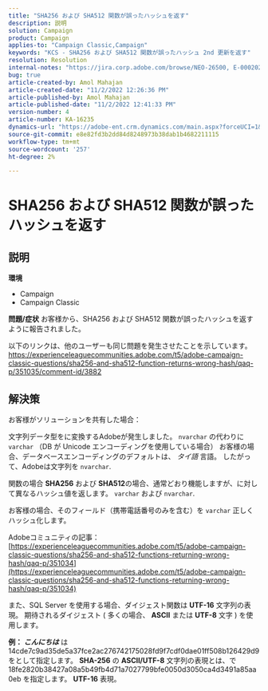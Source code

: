 ```yaml
---
title: "SHA256 および SHA512 関数が誤ったハッシュを返す"
description: 説明
solution: Campaign
product: Campaign
applies-to: "Campaign Classic,Campaign"
keywords: "KCS - SHA256 および SHA512 関数が誤ったハッシュ 2nd 更新を返す"
resolution: Resolution
internal-notes: "https://jira.corp.adobe.com/browse/NEO-26500, E-000202021, E-000148142"
bug: true
article-created-by: Amol Mahajan
article-created-date: "11/2/2022 12:26:36 PM"
article-published-by: Amol Mahajan
article-published-date: "11/2/2022 12:41:33 PM"
version-number: 4
article-number: KA-16235
dynamics-url: "https://adobe-ent.crm.dynamics.com/main.aspx?forceUCI=1&pagetype=entityrecord&etn=knowledgearticle&id=537cf695-a95a-ed11-9561-6045bd006a22"
source-git-commit: e8e82fd3b2dd84d8248973b38dab1b4682211115
workflow-type: tm+mt
source-wordcount: '257'
ht-degree: 2%

---
```


# SHA256 および SHA512 関数が誤ったハッシュを返す

## 説明

<b>環境</b>
- Campaign
- Campaign Classic

<b>問題/症状</b>
お客様から、SHA256 および SHA512 関数が誤ったハッシュを返すように報告されました。

以下のリンクは、他のユーザーも同じ問題を発生させたことを示しています。https://experienceleaguecommunities.adobe.com/t5/adobe-campaign-classic-questions/sha256-and-sha512-function-returns-wrong-hash/qaq-p/351035/comment-id/3882


## 解決策


お客様がソリューションを共有した場合：

文字列データ型をに変換するAdobeが発生しました。 `nvarchar` の代わりに `varchar` （DB が Unicode エンコーディングを使用している場合） お客様の場合、データベースエンコーディングのデフォルトは、 *タイ語* 言語。 したがって、Adobeは文字列を `nvarchar`.

関数の場合 <b>SHA256</b> および <b>SHA512</b>の場合、通常どおり機能しますが、に対して異なるハッシュ値を返します。 `varchar` および `nvarchar`.

お客様の場合、そのフィールド（携帯電話番号のみを含む）を `varchar` 正しくハッシュ化します。

Adobeコミュニティの記事：
[https://experienceleaguecommunities.adobe.com/t5/adobe-campaign-classic-questions/sha256-and-sha512-functions-returning-wrong-hash/qaq-p/351034](https://experienceleaguecommunities.adobe.com/t5/adobe-campaign-classic-questions/sha256-and-sha512-functions-returning-wrong-hash/qaq-p/351034)

また、SQL Server を使用する場合、ダイジェスト関数は <b>UTF-16</b> 文字列の表現。 期待されるダイジェスト ( 多くの場合、 <b>ASCII</b> または <b>UTF-8</b> 文字 ) を使用します。

<b>例： *こんにちは</b>* は 14cde7c9ad35de5a37fce2ac276742175028fd9f7cdf0dae01ff508b126429d9 をとして指定します。 <b>SHA-256</b> の <b>ASCII/UTF-8</b> 文字列の表現とは、で 18fe2820b38427a08a5b49fb4d71a7027799bfe0050d3050ca4d3491a85aa0eb を指定します。 <b>UTF-16</b> 表現。
